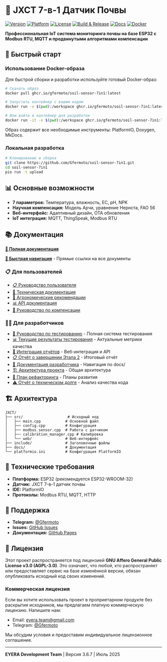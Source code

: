 # 🌱 JXCT 7-в-1 Датчик Почвы

[![Version](https://img.shields.io/github/v/tag/Gfermoto/soil-sensor-7in1?color=blue&label=version)](https://github.com/Gfermoto/soil-sensor-7in1/releases)
[![Platform](https://img.shields.io/badge/platform-ESP32-green.svg)](https://www.espressif.com/en/products/socs/esp32)
[![License](https://img.shields.io/github/license/Gfermoto/soil-sensor-7in1?color=yellow&label=license)](LICENSE)
[![Build & Release](https://github.com/Gfermoto/soil-sensor-7in1/actions/workflows/firmware_release.yml/badge.svg)](https://github.com/Gfermoto/soil-sensor-7in1/actions/workflows/firmware_release.yml)
[![Docs](https://github.com/Gfermoto/soil-sensor-7in1/actions/workflows/pages.yml/badge.svg?branch=main)](https://github.com/Gfermoto/soil-sensor-7in1/actions/workflows/pages.yml)
[![Docker](https://img.shields.io/github/v/release/Gfermoto/soil-sensor-7in1?label=docker&color=blue)](https://github.com/Gfermoto/soil-sensor-7in1/packages)

**Профессиональная IoT система мониторинга почвы на базе ESP32 с Modbus RTU, MQTT и продвинутыми алгоритмами компенсации**

## 🚀 Быстрый старт

### Использование Docker-образа

Для быстрой сборки и разработки используйте готовый Docker-образ:

```bash
# Скачать образ
docker pull ghcr.io/gfermoto/soil-sensor-7in1:latest

# Запустить контейнер с вашим кодом
docker run -v $(pwd):/workspace ghcr.io/gfermoto/soil-sensor-7in1:latest pio run

# Или войти в контейнер для разработки
docker run -it -v $(pwd):/workspace ghcr.io/gfermoto/soil-sensor-7in1:latest bash
```

Образ содержит все необходимые инструменты: PlatformIO, Doxygen, MkDocs.

### Локальная разработка

```bash
# Клонирование и сборка
git clone https://github.com/Gfermoto/soil-sensor-7in1.git
cd soil-sensor-7in1
pio run -t upload
```

## 📊 Основные возможности

- **7 параметров:** Температура, влажность, EC, pH, NPK
- **Научная компенсация:** Модель Арчи, уравнение Нернста, FAO 56
- **Веб-интерфейс:** Адаптивный дизайн, OTA обновления
- **IoT интеграция:** MQTT, ThingSpeak, Modbus RTU

## 📚 Документация

**[📖 Полная документация](https://gfermoto.github.io/soil-sensor-7in1/)**

**[🧭 Быстрая навигация](docs/NAVIGATION.md)** - Прямые ссылки на все документы

### 📋 Для пользователей
- [📋 Руководство пользователя](docs/manuals/USER_GUIDE.md)
- [🔧 Техническая документация](docs/manuals/TECHNICAL_DOCS.md)
- [🌱 Агрономические рекомендации](docs/manuals/AGRO_RECOMMENDATIONS.md)
- [📊 API документация](docs/manuals/API.md)
- [🔬 Руководство по компенсации](docs/manuals/COMPENSATION_GUIDE.md)

### 👨‍💻 Для разработчиков
- [🧪 Руководство по тестированию](docs/TESTING_GUIDE.md) - Полная система тестирования
- [📊 Текущие результаты тестирования](docs/CURRENT_TEST_RESULTS.md) - Актуальные метрики качества
- [🔄 Интеграция отчётов](docs/REPORTS_INTEGRATION.md) - Веб-интеграция и API
- [📋 Отчёт о завершении Этапа 2](docs/STAGE_2_COMPLETION_REPORT.md) - Итоговый отчёт
- [📖 Документация разработчика](docs/README.md) - Навигация по docs/
- [🏗️ Архитектура проекта](docs/dev/ARCH_OVERALL.md) - Общая архитектура
- [🔧 План рефакторинга](docs/dev/QA_REFACTORING_PLAN_2025H2.md) - Планы развития
- [⚠️ Отчёт о техническом долге](docs/dev/TECH_DEBT_REPORT_2025-06.md) - Анализ качества кода

## 🏗️ Архитектура

```
JXCT/
├── src/                    # Исходный код
│   ├── main.cpp           # Основной файл
│   ├── config.cpp         # Конфигурация
│   ├── modbus_sensor.cpp  # Работа с датчиком
│   ├── calibration_manager.cpp # Калибровка
│   └── web/               # Веб-интерфейс
├── include/               # Заголовочные файлы
├── docs/                  # Документация
└── platformio.ini         # Конфигурация PlatformIO
```

## 🔧 Технические требования

- **Платформа:** ESP32 (рекомендуется ESP32-WROOM-32)
- **Датчик:** JXCT 7-в-1 датчик почвы
- **IDE:** PlatformIO
- **Протоколы:** Modbus RTU, MQTT, HTTP

## 🤝 Поддержка

- **Telegram:** [@Gfermoto](https://t.me/Gfermoto)
- **Issues:** [GitHub Issues](https://github.com/Gfermoto/soil-sensor-7in1/issues)
- **Документация:** [GitHub Pages](https://gfermoto.github.io/soil-sensor-7in1/)

## 📄 Лицензия

Этот проект распространяется под лицензией **GNU Affero General Public License v3.0 (AGPL-3.0)**. Это означает, что любой, кто распространяет или предоставляет сервис на базе изменённой версии, обязан опубликовать исходный код своих изменений.

### Коммерческая лицензия

Если вы хотите использовать проект в проприетарном продукте без раскрытия исходников, мы предлагаем платную коммерческую лицензию. Напишите нам:

- Email: eyera.team@gmail.com
- Telegram: [@Gfermoto](https://t.me/Gfermoto)

Мы обсудим условия и предоставим индивидуальное лицензионное соглашение.

---

**EYERA Development Team** | Версия 3.6.7 | Июль 2025
